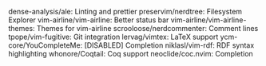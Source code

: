 dense-analysis/ale: Linting and prettier
preservim/nerdtree: Filesystem Explorer
vim-airline/vim-airline: Better status bar
vim-airline/vim-airline-themes: Themes for vim-airline
scrooloose/nerdcommenter: Comment lines
tpope/vim-fugitive: Git integration
lervag/vimtex: LaTeX support
ycm-core/YouCompleteMe: [DISABLED] Completion
niklasl/vim-rdf: RDF syntax highlighting
whonore/Coqtail: Coq support
neoclide/coc.nvim: Completion
